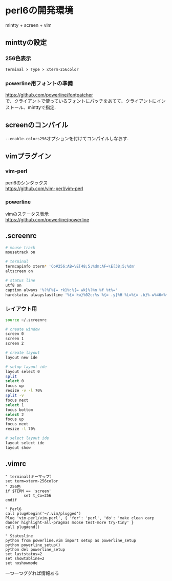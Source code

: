 # perl6の開発環境
mintty + screen + vim  
  
## minttyの設定
### 256色表示
`Terminal > Type > xterm-256color`
### powerline用フォントの準備
https://github.com/powerline/fontpatcher  
で、クライアントで使っているフォントにパッチをあてて、クライアントにインストール、minttyで指定.  
  
## screenのコンパイル
`--enable-colors256`オプションを付けてコンパイルしなおす.  
  
## vimプラグイン
### vim-perl
perl6のシンタックス  
https://github.com/vim-perl/vim-perl  
### powerline
vimのステータス表示  
https://github.com/powerline/powerline  

## .screenrc
```sh
# mouse track
mousetrack on

# terminal
termcapinfo xterm* 'Co#256:AB=\E[48;5;%dm:AF=\E[38;5;%dm'
altscreen on

# status line
utf8 on
caption always '%?%F%{= rk}%:%{= wk}%?%n %f %t%='
hardstatus alwayslastline '%{= kw}%02c:%s %{= .y}%H %L=%{= .b}%-w%46>%{= .r}%n %t*%{= .b}%+w%-16=%{= .y}[%l]'
```

### レイアウト用
```sh 
source ~/.screenrc

# create window
screen 0
screen 1
screen 2

# create layout
layout new ide

# setup layout ide
layout select 0
split
select 0
focus up
resize -v -l 70%
split -v
focus next
select 1
focus bottom
select 2
focus up
focus next
resize -l 70%

# select layout ide
layout select ide
layout show
```

## .vimrc
```vim
" terminal(キーマップ)
set term=xterm-256color
" 256色
if $TERM == 'screen'
        set t_Co=256
endif

" Perl6
call plug#begin('~/.vim/plugged')
Plug 'vim-perl/vim-perl', { 'for': 'perl', 'do': 'make clean carp dancer highlight-all-pragmas moose test-more try-tiny' }
call plug#end()

" Statusline
python from powerline.vim import setup as powerline_setup
python powerline_setup()
python del powerline_setup
set laststatus=2
set showtabline=2
set noshowmode
```
  
一つ一つググれば情報ある
